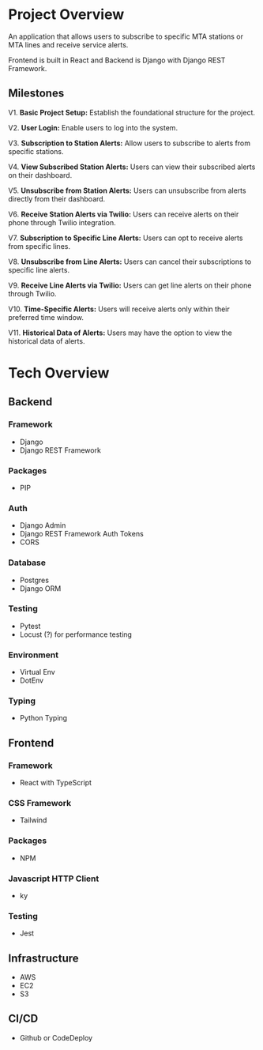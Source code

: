 # Project Overview 
An application that allows users to subscribe to specific MTA stations or MTA lines and receive service alerts. 

Frontend is built in React and Backend is Django with Django REST Framework. 

## Milestones

V1. **Basic Project Setup:** Establish the foundational structure for the project.

V2. **User Login:** Enable users to log into the system.

V3. **Subscription to Station Alerts:** Allow users to subscribe to alerts from specific stations.

V4. **View Subscribed Station Alerts:** Users can view their subscribed alerts on their dashboard.

V5. **Unsubscribe from  Station Alerts:** Users can unsubscribe from alerts directly from their dashboard.

V6. **Receive Station Alerts via Twilio:** Users can receive alerts on their phone through Twilio integration.

V7. **Subscription to Specific Line Alerts:** Users can opt to receive alerts from specific lines.

V8. **Unsubscribe from Line Alerts:** Users can cancel their subscriptions to specific line alerts.

V9. **Receive Line Alerts via Twilio:** Users can get line alerts on their phone through Twilio.

V10. **Time-Specific Alerts:** Users will receive alerts only within their preferred time window.

V11. **Historical Data of Alerts:** Users may have the option to view the historical data of alerts. 





# Tech Overview
## Backend 

### Framework 
- Django
- Django REST Framework 

### Packages 
- PIP

### Auth
- Django Admin
- Django REST Framework Auth Tokens
- CORS

### Database
- Postgres
- Django ORM 

### Testing
- Pytest
- Locust (?) for performance testing

### Environment 
- Virtual Env
- DotEnv

### Typing
- Python Typing

## Frontend

### Framework 
- React with TypeScript

### CSS Framework 
- Tailwind

### Packages 
- NPM

### Javascript HTTP Client 
- ky

### Testing 
- Jest

## Infrastructure 
- AWS 
- EC2
- S3
  
## CI/CD
- Github or CodeDeploy
